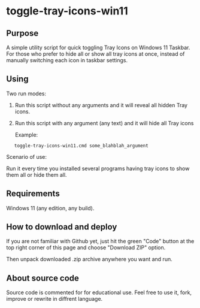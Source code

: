 # toggle-tray-icons-win11

## Purpose

A simple utility script for quick toggling Tray Icons on Windows 11 Taskbar.
For those who prefer to hide all or show all tray icons at once, instead of
manually switching each icon in taskbar settings.

## Using

Two run modes:

1) Run this script without any arguments and it will reveal all hidden Tray
   icons.

1) Run this script with any argument (any text) and it will hide all Tray icons
   
   Example:
```
   toggle-tray-icons-win11.cmd some_blahblah_argument
```
Scenario of use:

Run it every time you installed several programs having tray icons to show them
all or hide them all.

## Requirements

Windows 11 (any edition, any build).

## How to download and deploy

If you are not familiar with Github yet, just hit the green "Code" button at
the top right corner of this page and choose "Download ZIP" option.

Then unpack downloaded .zip archive anywhere you want and run.

## About source code

Source code is commented for for educational use. Feel free to use it, fork,
improve or rewrite in diffrent language.
